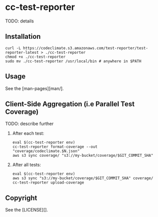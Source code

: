 # cc-test-reporter

TODO: details

## Installation

```
curl -L https://codeclimate.s3.amazonaws.com/test-reporter/test-reporter-latest > ./cc-test-reporter
chmod +x ./cc-test-reporter
sudo mv ./cc-test-reporter /usr/local/bin # anywhere in $PATH
```

## Usage

See the [man-pages][man/].

## Client-Side Aggregation (i.e Parallel Test Coverage)

TODO: describe further

1. After each test:

   ```
   eval $(cc-test-reporter env)
   cc-test-reporter format-coverage --out "coverage/codeclimate.$N.json"
   aws s3 sync coverage/ "s3://my-bucket/coverage/$GIT_COMMIT_SHA"
   ```

1. After all tests:

   ```
   eval $(cc-test-reporter env)
   aws s3 sync "s3://my-bucket/coverage/$GIT_COMMIT_SHA" coverage/
   cc-test-reporter upload-coverage
   ```

## Copyright

See the [LICENSE][].
